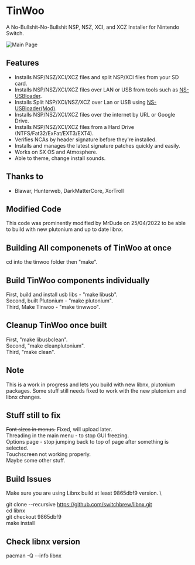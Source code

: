 # TinWoo
A No-Bullshit-No-Bullshit NSP, NSZ, XCI, and XCZ Installer for Nintendo Switch.

![Main Page](https://i.imgur.com/QOi0Yvv.jpg)

## Features
- Installs NSP/NSZ/XCI/XCZ files and split NSP/XCI files from your SD card.
- Installs NSP/NSZ/XCI/XCZ files over LAN or USB from tools such as [NS-USBloader](https://github.com/developersu/ns-usbloader).
- Installs Split NSP/XCI/NSZ/XCZ over Lan or USB using [NS-USBloader(Mod)](https://mega.nz/file/I4p2gCCK#32GwAGtIcL3FVH-V-8Goae_hpnK8FQ0eS2PwLDOW6X4).
- Installs NSP/NSZ/XCI/XCZ files over the internet by URL or Google Drive.
- Installs NSP/NSZ/XCI/XCZ files from a Hard Drive (NTFS/Fat32/ExFat/EXT3/EXT4).
- Verifies NCAs by header signature before they're installed.
- Installs and manages the latest signature patches quickly and easily.
- Works on SX OS and Atmosphere.
- Able to theme, change install sounds.

## Thanks to
- Blawar, Hunterweb, DarkMatterCore, XorTroll

## Modified Code
This code was prominently modified by MrDude on 25/04/2022 to be able to build with new plutonium and up to date libnx.

## Building All componenets of TinWoo at once
cd into the tinwoo folder then "make".

## Build TinWoo components individually
First, build and install usb libs - "make libusb".\
Second, built Plutonium - "make plutonium".\
Third, Make Tinwoo - "make tinwwoo".

## Cleanup TinWoo once built
First, "make libusbclean".\
Second, "make cleanplutonium".\
Third, "make clean".

## Note
This is a work in progress and lets you build with new libnx, plutonium packages. Some stuff still needs fixed to work with the new plutonium and libnx changes.

## Stuff still to fix
~~Font sizes in menus.~~ Fixed, will upload later.\
Threading in the main menu - to stop GUI freezing.\
Options page - stop jumping back to top of page after something is selected.\
Touchscreen not working properly.\
Maybe some other stuff.

## Build Issues
Make sure you are using Libnx build at least 9865dbf9 version. \

git clone --recursive https://github.com/switchbrew/libnx.git \
cd libnx \
git checkout 9865dbf9 \
make install

## Check libnx version
pacman -Q --info libnx
